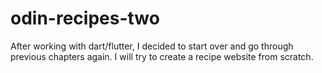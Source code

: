 # odin-recipes-two
After working with dart/flutter, I decided to start over and go through previous chapters again.
I will try to create a recipe website from scratch.
